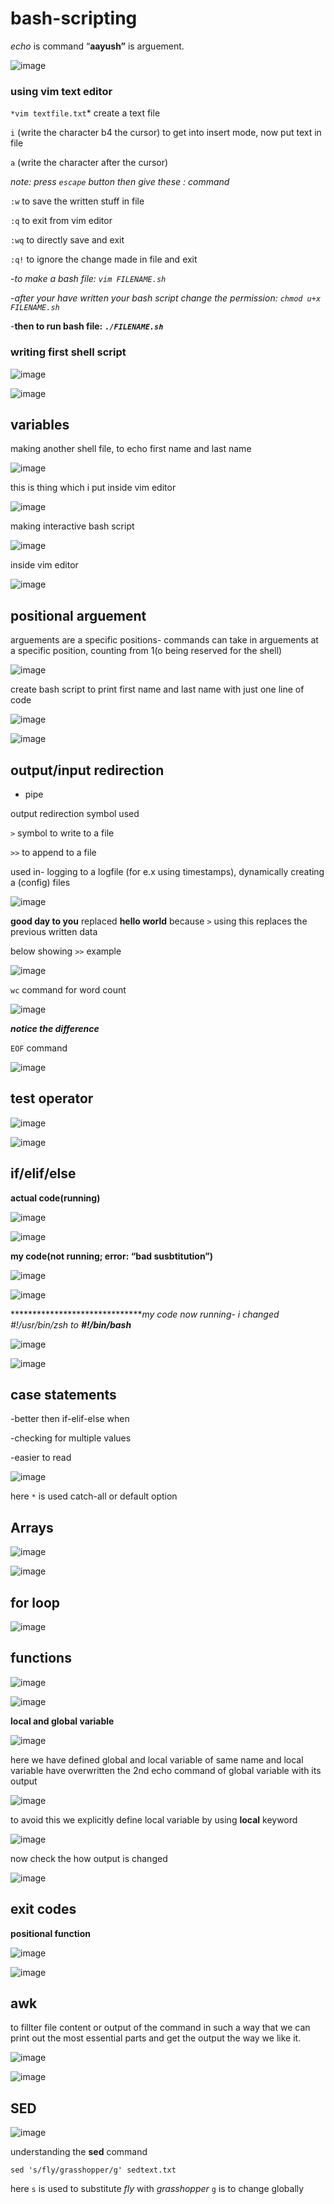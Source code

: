 # bash-scripting

_echo_ is command “********aayush”******** is arguement.

![image](https://github.com/bishtty/bash-scripting/assets/42225594/90dbbe20-d0da-4149-b003-7912afd49eef)

### using vim text editor

`*vim textfile.txt`* create a text file

`i` (write the character b4 the cursor) to get into insert mode, now put text in file

`a` (write the character after the cursor)

*note: press `escape` button then give these : command*

`:w` to save the written stuff in file

`:q` to exit from vim editor

`:wq` to directly save and exit

`:q!` to ignore the change made in file and exit

-*to make a bash file: `vim FILENAME.sh`*

*-after your have written your bash script change the permission: `chmod u+x FILENAME.sh`*

-**********************then to run bash file:********************** *************`./FILENAME.sh`*************

### writing first shell script

![image](https://github.com/bishtty/bash-scripting/assets/42225594/22453c7e-f674-4e4d-96ae-6b3379d5f3da)


![image](https://github.com/bishtty/bash-scripting/assets/42225594/157b0ff1-5c4b-402e-97b1-5b54fae94fa3)


## variables

making another shell file, to echo first name and last name

![image](https://github.com/bishtty/bash-scripting/assets/42225594/be5d6b7a-f347-4eae-bfdb-96c8b98e60f2)


this is thing which i put inside vim editor

![image](https://github.com/bishtty/bash-scripting/assets/42225594/c9762377-651b-4581-94fe-68353d544a1e)


making interactive bash script

![image](https://github.com/bishtty/bash-scripting/assets/42225594/e3cb14b8-11f0-4997-935f-2131023e8fa0)


inside vim editor

![image](https://github.com/bishtty/bash-scripting/assets/42225594/1b4d9f2e-e070-42d3-82a1-49898a5426c3)


## positional arguement

arguements are a specific positions- commands can take in arguements at a specific position, counting from 1(o being reserved for the shell)

![image](https://github.com/bishtty/bash-scripting/assets/42225594/c6dfa3f5-e7ac-4cb4-aa4a-1992ae2e1019)


create bash script to print first name and last name with just one line of code

![image](https://github.com/bishtty/bash-scripting/assets/42225594/11cc1a24-28e1-49bd-8acd-6aae7af6afbe)


![image](https://github.com/bishtty/bash-scripting/assets/42225594/e0b99722-7ba8-4a04-b1d1-8d137fa383b2)


## output/input redirection

- pipe

output redirection symbol used

`>` symbol to write to a file

`>>` to append to a file

used in- logging to a logfile (for e.x using timestamps), dynamically creating a (config) files

![image](https://github.com/bishtty/bash-scripting/assets/42225594/8f975272-498e-413b-a271-dfe2a65c01f0)


****************good day to you****************  replaced ************hello world************  because `>` using this replaces the previous written data

below showing `>>` example

![image](https://github.com/bishtty/bash-scripting/assets/42225594/1375db3a-a623-4688-8257-006461c43507)


`wc` command for word count

![image](https://github.com/bishtty/bash-scripting/assets/42225594/0e509b21-26d2-4577-89b9-b881fb9bca0a)

*********************notice the difference*********************

`EOF` command

![image](https://github.com/bishtty/bash-scripting/assets/42225594/3a9ed166-2eca-4d68-94cc-4480883619f7)


## test operator

![image](https://github.com/bishtty/bash-scripting/assets/42225594/0159f85a-2a79-43b4-a527-d473eca6014c)


![image](https://github.com/bishtty/bash-scripting/assets/42225594/0018b4db-33e5-4ee5-b03a-1888416ed030)


## if/elif/else

********************actual code(running)********************

![image](https://github.com/bishtty/bash-scripting/assets/42225594/28b2cd79-f498-49bf-89b8-773719b3592f)


![image](https://github.com/bishtty/bash-scripting/assets/42225594/b21b285b-dccd-41ae-ac0a-713511a44e61)


********my code(not running; error: “bad susbtitution”)********

![image](https://github.com/bishtty/bash-scripting/assets/42225594/7f43bac7-920d-4b7f-bd7e-0280eb8c6189)


![image](https://github.com/bishtty/bash-scripting/assets/42225594/3b33cdf5-0f82-4ba6-8eac-b40843d48766)


*******************************my code now running- i changed #!/usr/bin/zsh to **********************#!/bin/bash***********************

![image](https://github.com/bishtty/bash-scripting/assets/42225594/0026c969-3f63-4cea-b4ab-6b812af76ffc)


![image](https://github.com/bishtty/bash-scripting/assets/42225594/51f0bc81-88fd-4c7b-8eaf-46fa49b5ab15)


## case statements

-better then if-elif-else when

-checking for multiple values

-easier to read

![image](https://github.com/bishtty/bash-scripting/assets/42225594/4fa24a9c-471a-4942-a8dd-a60c6bc49ab4)


here `*` is used catch-all or default option

## Arrays

![image](https://github.com/bishtty/bash-scripting/assets/42225594/e8f5cf54-9793-4dcb-b84d-ccd14f6d2e1a)


![image](https://github.com/bishtty/bash-scripting/assets/42225594/87f69181-12d6-42a7-9aaf-a99d12ce9b16)


## for loop

![image](https://github.com/bishtty/bash-scripting/assets/42225594/c2148d4e-1ae8-44c5-b71a-2aeb5be316b7)


## functions

![image](https://github.com/bishtty/bash-scripting/assets/42225594/baa27953-7edc-4fb8-92a7-b8ba4878501c)


![image](https://github.com/bishtty/bash-scripting/assets/42225594/da7ceb16-bf9e-43d8-9fd4-990cb18a2c3e)


**********local and global variable**********

![image](https://github.com/bishtty/bash-scripting/assets/42225594/fbd3458e-da2b-422f-ad60-70f8f63da052)


here we have defined global and local variable of same name and local variable have overwritten the 2nd echo command of global variable with its output

![image](https://github.com/bishtty/bash-scripting/assets/42225594/1883e23c-3789-4769-98be-c08db6698173)


to avoid this we explicitly define local variable by using ******local****** keyword

![image](https://github.com/bishtty/bash-scripting/assets/42225594/fc992674-e5d4-400d-bcda-57c8e95cf008)


now check the how output is changed

![image](https://github.com/bishtty/bash-scripting/assets/42225594/4475e11c-b50b-4faf-b03d-b8aa63deff57)


## exit codes

**************************************positional function**************************************

![image](https://github.com/bishtty/bash-scripting/assets/42225594/c9ed3bf7-e141-4c5d-ab03-b193d8385bd4)


![image](https://github.com/bishtty/bash-scripting/assets/42225594/ca0b878e-6e61-4ab8-b017-eb586bb63c6d)


## awk

to fillter file content or output of the command in such a way that we can print out the most essential parts and get the output the way we like it.

![image](https://github.com/bishtty/bash-scripting/assets/42225594/76eb8b0e-08bc-4820-9d0a-cf29e0402eea)


![image](https://github.com/bishtty/bash-scripting/assets/42225594/3e017912-cea9-4036-a594-58b462efaecb)


## SED

![image](https://github.com/bishtty/bash-scripting/assets/42225594/cd04a1fc-0004-42d1-81bb-cdbe66a63a64)


understanding the **sed** command

`sed 's/fly/grasshopper/g' sedtext.txt`

here `s` is used to substitute _fly_ with _grasshopper_ `g` is to change globally
